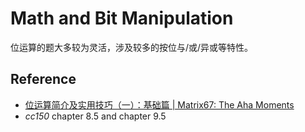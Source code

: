 # Math and Bit Manipulation

位运算的题大多较为灵活，涉及较多的按位与/或/异或等特性。

## Reference

* [位运算简介及实用技巧（一）：基础篇 \| Matrix67: The Aha Moments](http://www.matrix67.com/blog/archives/263)
* _cc150_ chapter 8.5 and chapter 9.5

